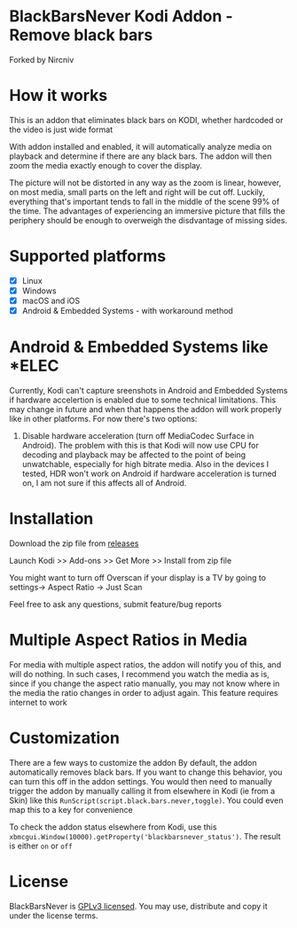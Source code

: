 # BlackBarsNever Kodi Addon - Remove black bars
Forked by Nircniv
# How it works

This is an addon that eliminates black bars on KODI, whether hardcoded or the video is just wide format

With addon installed and enabled, it will automatically analyze media on playback and determine
if there are any black bars. The addon will then zoom the media exactly enough to cover the display.

The picture will not be distorted in any way as the zoom is linear,
however, on most media, small parts on the left and right will be cut off. Luckily, everything that's
important tends to fall in the middle of the scene 99% of the time. The advantages of experiencing an
immersive picture that fills the periphery should be enough to overweigh the disdvantage of missing sides.

# Supported platforms

- [x] Linux
- [x] Windows
- [x] macOS and iOS
- [x] Android & Embedded Systems - with workaround method

# Android & Embedded Systems like \*ELEC

Currently, Kodi can't capture sreenshots in Android and Embedded Systems if hardware accelertion is enabled due to some technical limitations. This may change in future and when that happens the addon will work properly like in other platforms. For now there's two options:

1. Disable hardware acceleration (turn off MediaCodec Surface in Android). The problem with this is that Kodi will now use CPU for decoding and playback may be affected to the point of being unwatchable, especially for high bitrate media. Also in the devices I tested, HDR won't work on Android if hardware acceleration is turned on, I am not sure if this affects all of Android.

# Installation

Download the zip file from [releases](https://github.com/ngtawei/script.black.bars.never/releases)

Launch Kodi >> Add-ons >> Get More >> Install from zip file

You might want to turn off Overscan if your display is a TV by going to settings-> Aspect Ratio -> Just Scan

Feel free to ask any questions, submit feature/bug reports

# Multiple Aspect Ratios in Media

For media with multiple aspect ratios, the addon will notify you of this, and will do nothing. In such cases, I recommend you watch the media as is, since if you change the aspect ratio manually, you may not know where in the media the ratio changes in order to adjust again.
This feature requires internet to work

# Customization

There are a few ways to customize the addon
By default, the addon automatically removes black bars. If you want to change this behavior, you can turn this off in the addon settings. You would then need to manually trigger the addon by manually calling it from elsewhere in Kodi (ie from a Skin) like this `RunScript(script.black.bars.never,toggle)`. You could even map this to a key for convenience

To check the addon status elsewhere from Kodi, use this `xbmcgui.Window(10000).getProperty('blackbarsnever_status')`. The result is either `on` or `off`

# License

BlackBarsNever is [GPLv3 licensed](https://github.com/ngtawei/script.black.bars.never/blob/main/LICENSE). You may use, distribute and copy it under the license terms.
